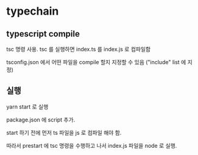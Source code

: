 # typechain

## typescript compile

tsc 명령 사용. tsc 를 실행하면 index.ts 를 index.js 로 컴파일함

tsconfig.json 에서 어떤 파일을 compile 할지 지정할 수 있음 ("include" list 에 지정)

## 실행

yarn start 로 실행

package.json 에 script 추가.

start 하기 전에 먼저 ts 파일을 js 로 컴파일 해야 함. 

따라서 prestart 에 tsc 명령을 수행하고 나서 index.js 파일을 node 로 실행.